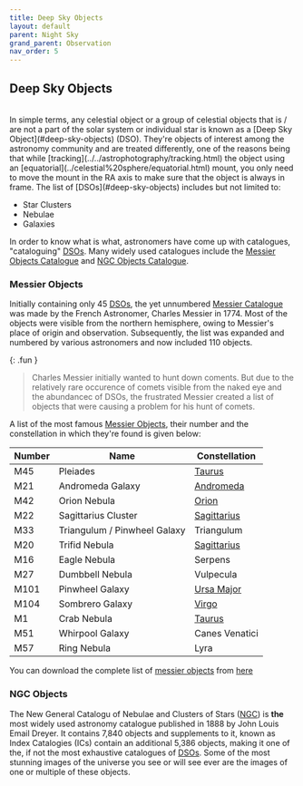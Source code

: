 ```yaml
---
title: Deep Sky Objects
layout: default
parent: Night Sky
grand_parent: Observation
nav_order: 5
---
```


## Deep Sky Objects

<br />
In simple terms, any celestial object or a group of celestial objects that is / are not a part of the solar system or individual star is known as a [Deep Sky Object](#deep-sky-objects) (DSO). They're objects of interest among the astronomy community and are treated differently, one of the reasons being that while [tracking](../../astrophotography/tracking.html) the object using an [equatorial](../celestial%20sphere/equatorial.html) mount, you only need to move the mount in the RA axis to make sure that the object is always in frame. The list of [DSOs](#deep-sky-objects) includes but not limited to:

- Star Clusters
- Nebulae
- Galaxies

In order to know what is what, astronomers have come up with catalogues, "cataloguing" [DSOs](#deep-sky-objects). Many widely used catalogues include the [Messier Objects Catalogue](#deep-sky-objects) and [NGC Objects Catalogue](#ngc-objects).

### Messier Objects

Initially containing only 45 [DSOs](#deep-sky-objects), the yet unnumbered [Messier Catalogue](#messier-objects) was made by the French Astronomer, Charles Messier in 1774. Most of the objects were visible from the northern hemisphere, owing to Messier's place of origin and observation. Subsequently, the list was expanded and numbered by various astronomers and now included 110 objects.

{: .fun }

> Charles Messier initially wanted to hunt down coments. But due to the relatively rare occurence of comets visible from the naked eye and the abundancec of DSOs, the frustrated Messier created a list of objects that were causing a problem for his hunt of comets.

A list of the most famous [Messier Objects](#messier-objects), their number and the constellation in which they're found is given below:

| Number | Name                         | Constellation                                    |
| ------ | ---------------------------- | ------------------------------------------------ |
| M45    | Pleiades                     | [Taurus](./constellations.html#taurus)           |
| M21    | Andromeda Galaxy             | [Andromeda](./constellations.html#andromeda)     |
| M42    | Orion Nebula                 | [Orion](./constellations.html#orion)             |
| M22    | Sagittarius Cluster          | [Sagittarius](./constellations.html#sagittarius) |
| M33    | Triangulum / Pinwheel Galaxy | Triangulum                                       |
| M20    | Trifid Nebula                | [Sagittarius](./constellations.html#sagittarius) |
| M16    | Eagle Nebula                 | Serpens                                          |
| M27    | Dumbbell Nebula              | Vulpecula                                        |
| M101   | Pinwheel Galaxy              | [Ursa Major](./constellations.html#ursa-major)   |
| M104   | Sombrero Galaxy              | [Virgo](./constellations.html#virgo)             |
| M1     | Crab Nebula                  | [Taurus](./constellations.html#taurus)           |
| M51    | Whirpool Galaxy              | Canes Venatici                                   |
| M57    | Ring Nebula                  | Lyra                                             |

You can download the complete list of [messier objects](#messier-objects) from [here](../../assets/docs/observation/night%20sky/deep%20sky%20objects/Messier%20Catalogue.pdf)

### NGC Objects

The New General Catalogu of Nebulae and Clusters of Stars ([NGC](#ngc-objects)) is **the** most widely used astronomy catalogue published in 1888 by John Louis Email Dreyer. It contains 7,840 objects and supplements to it, known as Index Catalogies (ICs) contain an additional 5,386 objects, making it one of the, if not the most exhaustive catalogues of [DSOs](#deep-sky-objects). Some of the most stunning images of the universe you see or will see ever are the images of one or multiple of these objects.

